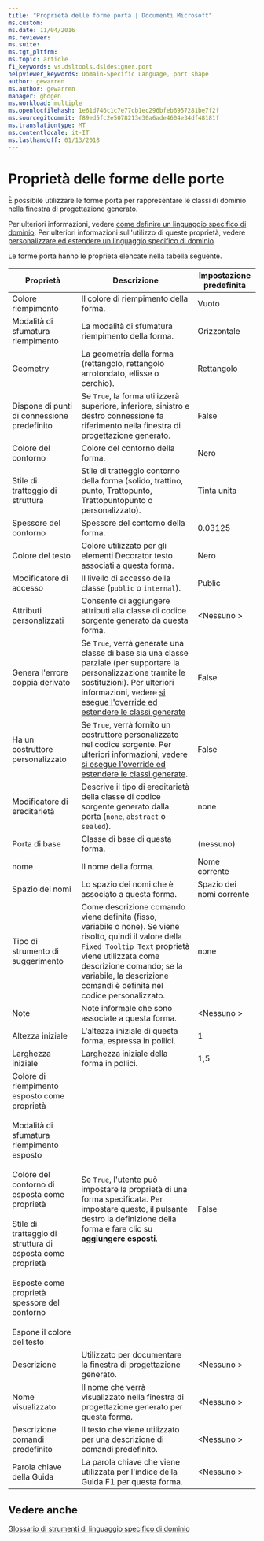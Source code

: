 ```yaml
---
title: "Proprietà delle forme porta | Documenti Microsoft"
ms.custom: 
ms.date: 11/04/2016
ms.reviewer: 
ms.suite: 
ms.tgt_pltfrm: 
ms.topic: article
f1_keywords: vs.dsltools.dsldesigner.port
helpviewer_keywords: Domain-Specific Language, port shape
author: gewarren
ms.author: gewarren
manager: ghogen
ms.workload: multiple
ms.openlocfilehash: 1e61d746c1c7e77cb1ec296bfeb6957281be7f2f
ms.sourcegitcommit: f89ed5fc2e5078213e30a6ade4604e34df48181f
ms.translationtype: MT
ms.contentlocale: it-IT
ms.lasthandoff: 01/13/2018
---
```

# <a name="properties-of-port-shapes"></a>Proprietà delle forme delle porte
È possibile utilizzare le forme porta per rappresentare le classi di dominio nella finestra di progettazione generato.  
  
 Per ulteriori informazioni, vedere [come definire un linguaggio specifico di dominio](../modeling/how-to-define-a-domain-specific-language.md). Per ulteriori informazioni sull'utilizzo di queste proprietà, vedere [personalizzare ed estendere un linguaggio specifico di dominio](../modeling/customizing-and-extending-a-domain-specific-language.md).  
  
 Le forme porta hanno le proprietà elencate nella tabella seguente.  
  
|Proprietà|Descrizione|Impostazione predefinita|  
|--------------|-----------------|-------------|  
|Colore riempimento|Il colore di riempimento della forma.|Vuoto|  
|Modalità di sfumatura riempimento|La modalità di sfumatura riempimento della forma.|Orizzontale|  
|Geometry|La geometria della forma (rettangolo, rettangolo arrotondato, ellisse o cerchio).|Rettangolo|  
|Dispone di punti di connessione predefinito|Se `True`, la forma utilizzerà superiore, inferiore, sinistro e destro connessione fa riferimento nella finestra di progettazione generato.|False|  
|Colore del contorno|Colore del contorno della forma.|Nero|  
|Stile di tratteggio di struttura|Stile di tratteggio contorno della forma (solido, trattino, punto, Trattopunto, Trattopuntopunto o personalizzato).|Tinta unita|  
|Spessore del contorno|Spessore del contorno della forma.|0.03125|  
|Colore del testo|Colore utilizzato per gli elementi Decorator testo associati a questa forma.|Nero|  
|Modificatore di accesso|Il livello di accesso della classe (`public` o `internal`).|Public|  
|Attributi personalizzati|Consente di aggiungere attributi alla classe di codice sorgente generato da questa forma.|\<Nessuno >|  
|Genera l'errore doppia derivato|Se `True`, verrà generate una classe di base sia una classe parziale (per supportare la personalizzazione tramite le sostituzioni). Per ulteriori informazioni, vedere [si esegue l'override ed estendere le classi generate](../modeling/overriding-and-extending-the-generated-classes.md)|False|  
|Ha un costruttore personalizzato|Se `True`, verrà fornito un costruttore personalizzato nel codice sorgente. Per ulteriori informazioni, vedere [si esegue l'override ed estendere le classi generate](../modeling/overriding-and-extending-the-generated-classes.md).|False|  
|Modificatore di ereditarietà|Descrive il tipo di ereditarietà della classe di codice sorgente generato dalla porta (`none`, `abstract` o `sealed`).|none|  
|Porta di base|Classe di base di questa forma.|(nessuno)|  
|nome|Il nome della forma.|Nome corrente|  
|Spazio dei nomi|Lo spazio dei nomi che è associato a questa forma.|Spazio dei nomi corrente|  
|Tipo di strumento di suggerimento|Come descrizione comando viene definita (fisso, variabile o none). Se viene risolto, quindi il valore della `Fixed Tooltip Text` proprietà viene utilizzata come descrizione comando; se la variabile, la descrizione comandi è definita nel codice personalizzato.|none|  
|Note|Note informale che sono associate a questa forma.|\<Nessuno >|  
|Altezza iniziale|L'altezza iniziale di questa forma, espressa in pollici.|1|  
|Larghezza iniziale|Larghezza iniziale della forma in pollici.|1,5|  
|Colore di riempimento esposto come proprietà<br /><br /> Modalità di sfumatura riempimento esposto<br /><br /> Colore del contorno di esposta come proprietà<br /><br /> Stile di tratteggio di struttura di esposta come proprietà<br /><br /> Esposte come proprietà spessore del contorno<br /><br /> Espone il colore del testo|Se `True`, l'utente può impostare la proprietà di una forma specificata. Per impostare questo, il pulsante destro la definizione della forma e fare clic su **aggiungere esposti**.|False|  
|Descrizione|Utilizzato per documentare la finestra di progettazione generato.|\<Nessuno >|  
|Nome visualizzato|Il nome che verrà visualizzato nella finestra di progettazione generato per questa forma.|\<Nessuno >|  
|Descrizione comandi predefinito|Il testo che viene utilizzato per una descrizione di comandi predefinito.|\<Nessuno >|  
|Parola chiave della Guida|La parola chiave che viene utilizzata per l'indice della Guida F1 per questa forma.|\<Nessuno >|  
  
## <a name="see-also"></a>Vedere anche  
 [Glossario di strumenti di linguaggio specifico di dominio](http://msdn.microsoft.com/en-us/ca5e84cb-a315-465c-be24-76aa3df276aa)